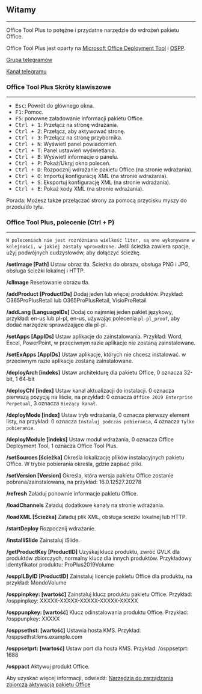 ## Witamy

---

Office Tool Plus to potężne i przydatne narzędzie do wdrożeń pakietu Office.

Office Tool Plus jest oparty na [Microsoft Office Deployment Tool](https://aka.ms/ODT) i [OSPP](https://docs.microsoft.com/pl-pl/DeployOffice/vlactivation/tools-to-manage-volume-activation-of-office).

[Grupa telegramów](https://otp.landian.vip/grouplink/telegram.html)

[Kanał telegramu](https://t.me/otp_channel)

### Office Tool Plus Skróty klawiszowe

---

- <kbd>Esc</kbd>: Powrót do głównego okna.
- <kbd>F1</kbd>: Pomoc.
- <kbd>F5</kbd>: ponowne załadowanie informacji pakietu Office.
- <kbd>Ctrl + 1</kbd>: Przełącz na stronę wdrażania.
- <kbd>Ctrl + 2</kbd>: Przełącz, aby aktywować stronę.
- <kbd>Ctrl + 3</kbd>: Przełącz na stronę przybornika.
- <kbd>Ctrl + N</kbd>: Wyświetl panel powiadomień.
- <kbd>Ctrl + T</kbd>: Panel ustawień wyświetlania.
- <kbd>Ctrl + B</kbd>: Wyświetl informacje o panelu.
- <kbd>Ctrl + P</kbd>: Pokaż/Ukryj okno poleceń.
- <kbd>Ctrl + D</kbd>: Rozpocznij wdrażanie pakietu Office (na stronie wdrażania).
- <kbd>Ctrl + O</kbd>: Importuj konfigurację XML (na stronie wdrażania).
- <kbd>Ctrl + S</kbd>: Eksportuj konfigurację XML (na stronie wdrażania).
- <kbd>Ctrl + E</kbd>: Pokaż kody XML (na stronie wdrażania).

Porada: Możesz także przełączać strony za pomocą przycisku myszy do przodu/do tyłu.

### Office Tool Plus, polecenie (Ctrl + P)

---

`W poleceniach nie jest rozróżniana wielkość liter, są one wykonywane w kolejności, w jakiej zostały wprowadzone.` Jeśli ścieżka zawiera spacje, użyj podwójnych cudzysłowów, aby dołączyć ścieżkę.

**/setImage [Path]** Ustaw obraz tła. Ścieżka do obrazu, obsługa PNG i JPG, obsługa ścieżki lokalnej i HTTP.

**/clImage** Resetowanie obrazu tła.

**/addProduct [ProductIDs]** Dodaj jeden lub więcej produktów. Przykład: O365ProPlusRetail lub O365ProPlusRetail, VisioProRetail

**/addLang [LanguageIDs]** Dodaj co najmniej jeden pakiet językowy, przykład: en-us lub pl-pl, en-us, używając polecenia `pl-pl_proof`, aby dodać narzędzie sprawdzające dla pl-pl.

**/setApps [AppIDs]** Ustaw aplikacje do zainstalowania. Przykład: Word, Excel, PowerPoint, w przeciwnym razie aplikacje nie zostaną zainstalowane.

**/setExApps [AppIDs]** Ustaw aplikacje, których nie chcesz instalować. w przeciwnym razie aplikacje zostaną zainstalowane.

**/deployArch [indeks]** Ustaw architekturę dla pakietu Office, 0 oznacza 32-bit, 1 64-bit

**/deployChl [index]** Ustaw kanał aktualizacji do instalacji. 0 oznacza pierwszą pozycję na liście, na przykład: 0 oznacza `Office 2019 Enterprise Perpetual`, 3 oznacza `Bieżący kanał`.

**/deployMode [index]** Ustaw tryb wdrażania, 0 oznacza pierwszy element listy, na przykład: 0 oznacza `Instaluj podczas pobierania`, 4 oznacza `Tylko pobieranie`.

**/deployModule [indeks]** Ustaw moduł wdrażania, 0 oznacza Office Deployment Tool, 1 oznacza Office Tool Plus.

**/setSources [ścieżka]** Określa lokalizację plików instalacyjnych pakietu Office. W trybie pobierania określa, gdzie zapisać pliki.

**/setVersion [Version]** Określa, która wersja pakietu Office zostanie pobrana/zainstalowana, na przykład: 16.0.12527.20278

**/refresh** Załaduj ponownie informacje pakietu Office.

**/loadChannels** Załaduj dodatkowe kanały na stronie wdrażania.

**/loadXML [Ścieżka]** Załaduj plik XML, obsługa ścieżki lokalnej lub HTTP.

**/startDeploy** Rozpocznij wdrażanie.

**/installiSlide** Zainstaluj iSlide.

**/getProductKey [ProductID]** Uzyskaj klucz produktu, zwróć GVLK dla produktów zbiorczych, normalny klucz dla innych produktów. Przykładowy identyfikator produktu: ProPlus2019Volume

**/osppILByID [ProductID]** Zainstaluj licencje pakietu Office dla produktu, na przykład: MondoVolume

**/osppinpkey: [wartość]** Zainstaluj klucz produktu pakietu Office. Przykład: /osppinpkey: XXXXX-XXXXX-XXXXX-XXXXX-XXXXX

**/osppunpkey: [wartość]** Klucz odinstalowania produktu Office. Przykład: /osppunpkey: XXXXX

**/osppsethst: [wartość]** Ustawia hosta KMS. Przykład: /osppsethst:kms.example.com

**/osppsetprt: [wartość]** Ustaw port dla hosta KMS. Przykład: /osppsetprt: 1688

**/osppact** Aktywuj produkt Office.

Aby uzyskać więcej informacji, odwiedź: [Narzędzia do zarządzania zbiorczą aktywacją pakietu Office](https://docs.microsoft.com/pl-pl/deployoffice/vlactivation/tools-to-manage-volume-activation-of-office)
